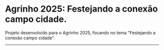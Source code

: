 # Agrinho 2025: Festejando a conexão campo cidade.

Projeto desenvolvido para o Agrinho 2025, focando no tema "Festejando a conexão campo cidade".

****
